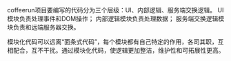coffeerun项目要编写的代码分为三个层级：UI、内部逻辑、服务端交换逻辑。
UI模块负责处理事件和DOM操作；
内部逻辑模块负责处理数据；
服务端交换逻辑模块负责和远端服务器交换。

模块化代码可以远离“面条式代码”，每个模块都有自己特定的作用，各司其职，互相配合，互不干扰。通过模块化代码，使逻辑更加整洁，维护性和可拓展性更高。
